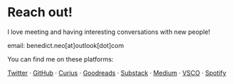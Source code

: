 # Reach out!

I love meeting and having interesting conversations with new people!

email: benedict.neo[at]outlook[dot]com

You can find me on these platforms:

[Twitter](https://twitter.com/benthecoder1) · [GitHub](https://github.com/benthecoder) · [Curius](https://curius.app/benedict-neo) · [Goodreads](https://goodreads.com/bneo) · [Substack](https://substack.com/profile/19402046-benedict-neo) · [Medium](https://benedictxneo.medium.com/) · [VSCO](https://vsco.co/benxneo/gallery) · [Spotify](https://open.spotify.com/user/31w6rspp4fe5ihwoimt4of5tcwiu)
